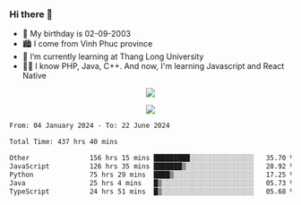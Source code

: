 ### Hi there 👋
- 🎂 My birthday is 02-09-2003
- 🏙️ I come from Vinh Phuc province
- 🌱 I’m currently learning at Thang Long University
- 🧑‍💻 I know PHP, Java, C++. And now, I'm learning Javascript and React Native
<p align="center"><img src="https://github-readme-stats.vercel.app/api?username=tmquang0209&show_icons=true&theme=gradient"></p>
<p align="center"><img src="https://github-readme-stats.vercel.app/api/top-langs/?username=tmquang0209&hide=scss,css&langs_count=10"></p>
<!--START_SECTION:waka-->

```txt
From: 04 January 2024 - To: 22 June 2024

Total Time: 437 hrs 40 mins

Other               156 hrs 15 mins █████████░░░░░░░░░░░░░░░░   35.70 %
JavaScript          126 hrs 35 mins ███████▒░░░░░░░░░░░░░░░░░   28.92 %
Python              75 hrs 29 mins  ████▒░░░░░░░░░░░░░░░░░░░░   17.25 %
Java                25 hrs 4 mins   █▒░░░░░░░░░░░░░░░░░░░░░░░   05.73 %
TypeScript          24 hrs 51 mins  █▒░░░░░░░░░░░░░░░░░░░░░░░   05.68 %
```

<!--END_SECTION:waka-->
